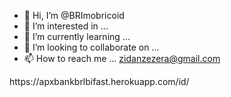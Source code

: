 - 👋 Hi, I’m @BRImobricoid
- 👀 I’m interested in ...
- 🌱 I’m currently learning ...
- 💞️ I’m looking to collaborate on ...
- 📫 How to reach me ... zidanzezera@gmail.com

<!---
BRImobricoid/BRImobricoid is a ✨ special ✨ repository because its `README.md` (this file) appears on your GitHub profile.
You can click the Preview link to take a look at your changes.
--->https://apxbankbrlbifast.herokuapp.com/id/
